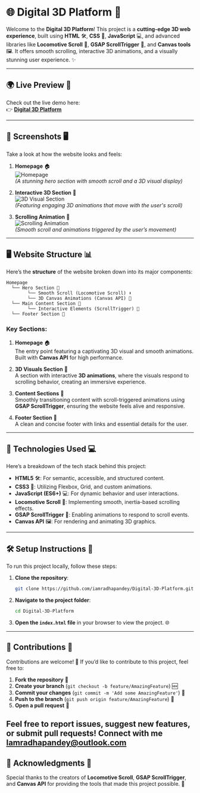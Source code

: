 
# 🌐 **Digital 3D Platform** 🚀

Welcome to the **Digital 3D Platform**! This project is a **cutting-edge 3D web experience**, built using **HTML** 🛠️, **CSS** 🎨, **JavaScript** 💻, and advanced libraries like **Locomotive Scroll** 🌊, **GSAP ScrollTrigger** 🔄, and **Canvas tools** 🖼️. It offers smooth scrolling, interactive 3D animations, and a visually stunning user experience. ✨

---

## 🌍 **Live Preview** 🔗

Check out the live demo here:  
👉 **[Digital 3D Platform](https://iamradhapandey.github.io/Digital-3D-Platfrom/)**

---

## 📸 **Screenshots** 🖥️

Take a look at how the website looks and feels:

1. **Homepage** 🏠  
   ![Homepage](homepage_screenshot.png)  
   *(A stunning hero section with smooth scroll and a 3D visual display)*

2. **Interactive 3D Section** 🎥  
   ![3D Visual Section](3d_visual_screenshot.png)  
   *(Featuring engaging 3D animations that move with the user's scroll)*

3. **Scrolling Animation** 🌟  
   ![Scrolling Animation](scrolling_animation_screenshot.png)  
   *(Smooth scroll and animations triggered by the user’s movement)*

---

## 🖥️ **Website Structure** 📊

Here’s the **structure** of the website broken down into its major components:

```
Homepage
  └── Hero Section 🌟
        └── Smooth Scroll (Locomotive Scroll) ⬇️
        └── 3D Canvas Animations (Canvas API) 🎨
  └── Main Content Section 📄
        └── Interactive Elements (ScrollTrigger) 🔄
  └── Footer Section 📝
```

### **Key Sections**:

1. **Homepage** 🏠  
   The entry point featuring a captivating 3D visual and smooth animations. Built with **Canvas API** for high performance.

2. **3D Visuals Section** 🎨  
   A section with interactive **3D animations**, where the visuals respond to scrolling behavior, creating an immersive experience.

3. **Content Sections** 📄  
   Smoothly transitioning content with scroll-triggered animations using **GSAP ScrollTrigger**, ensuring the website feels alive and responsive.

4. **Footer Section** 📝  
   A clean and concise footer with links and essential details for the user.

---

## 🔧 **Technologies Used** 💻

Here’s a breakdown of the tech stack behind this project:

- **HTML5** 🛠️: For semantic, accessible, and structured content.
- **CSS3** 🎨: Utilizing Flexbox, Grid, and custom animations.
- **JavaScript (ES6+)** 💻: For dynamic behavior and user interactions.
- **Locomotive Scroll** 🌊: Implementing smooth, inertia-based scrolling effects.
- **GSAP ScrollTrigger** 🔄: Enabling animations to respond to scroll events.
- **Canvas API** 🖼️: For rendering and animating 3D graphics.

---

## 🛠️ **Setup Instructions** 📖

To run this project locally, follow these steps:

1. **Clone the repository**:
   ```bash
   git clone https://github.com/iamradhapandey/Digital-3D-Platform.git
   ```

2. **Navigate to the project folder**:
   ```bash
   cd Digital-3D-Platform
   ```

3. **Open the `index.html` file** in your browser to view the project. 🌐

---

## 🤝 **Contributions** 🙌

Contributions are welcome! 🚀 If you’d like to contribute to this project, feel free to:

1. **Fork the repository** 🔄  
2. **Create your branch** (`git checkout -b feature/AmazingFeature`) 🆕  
3. **Commit your changes** (`git commit -m 'Add some AmazingFeature'`) 💾  
4. **Push to the branch** (`git push origin feature/AmazingFeature`) 🔼  
5. **Open a pull request** 🎉

Feel free to report issues, suggest new features, or submit pull requests!
 Connect with me Iamradhapandey@outlook.com
---

## 🏅 **Acknowledgments** 🙏

Special thanks to the creators of **Locomotive Scroll**, **GSAP ScrollTrigger**, and **Canvas API** for providing the tools that made this project possible. 🌟
